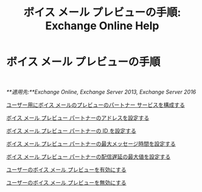 ﻿---
title: 'ボイス メール プレビューの手順: Exchange Online Help'
TOCTitle: ボイス メール プレビューの手順
ms:assetid: 3154be11-1a9d-4e51-a2d0-592ddbcca7b1
ms:mtpsurl: https://technet.microsoft.com/ja-jp/library/JJ938009(v=EXCHG.150)
ms:contentKeyID: 52057402
ms.date: 05/22/2018
mtps_version: v=EXCHG.150
ms.translationtype: HT
---

# ボイス メール プレビューの手順

 

_**適用先:**Exchange Online, Exchange Server 2013, Exchange Server 2016_

[ユーザー用にボイス メールのプレビューのパートナー サービスを構成する](configure-voice-mail-preview-partner-services-for-users-exchange-2013-help.md)

[ボイス メール プレビュー パートナーのアドレスを設定する](set-the-voice-mail-preview-partner-address-exchange-2013-help.md)

[ボイス メール プレビュー パートナーの ID を設定する](set-the-voice-mail-preview-partner-id-exchange-2013-help.md)

[ボイス メール プレビュー パートナーの最大メッセージ時間を設定する](set-the-maximum-message-duration-for-a-voice-mail-preview-partner-exchange-2013-help.md)

[ボイス メール プレビュー パートナーの配信遅延の最大値を設定する](set-the-maximum-delivery-delay-for-a-voice-mail-preview-partner-exchange-2013-help.md)

[ユーザーのボイス メール プレビューを有効にする](enable-voice-mail-preview-for-users-exchange-2013-help.md)

[ユーザーのボイス メール プレビューを無効にする](disable-voice-mail-preview-for-users-exchange-2013-help.md)

